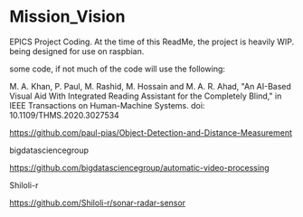 # Mission_Vision
EPICS Project Coding.
At the time of this ReadMe, the project is heavily WIP.
being designed for use on raspbian.




some code, if not much of the code will use the following: 


M. A. Khan, P. Paul, M. Rashid, M. Hossain and M. A. R. Ahad, "An AI-Based Visual Aid With Integrated Reading Assistant for the Completely Blind," in IEEE Transactions on Human-Machine Systems. doi: 10.1109/THMS.2020.3027534

https://github.com/paul-pias/Object-Detection-and-Distance-Measurement


bigdatasciencegroup

https://github.com/bigdatasciencegroup/automatic-video-processing

Shiloli-r

https://github.com/Shiloli-r/sonar-radar-sensor
